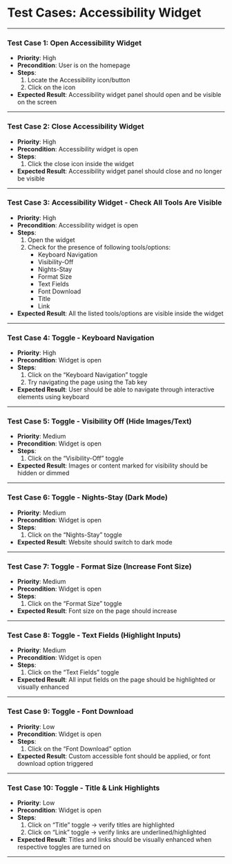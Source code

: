 # Test Cases: Accessibility Widget

---

### Test Case 1: Open Accessibility Widget

- **Priority**: High
- **Precondition**: User is on the homepage
- **Steps**:
  1.  Locate the Accessibility icon/button
  2.  Click on the icon
- **Expected Result**: Accessibility widget panel should open and be visible on the screen

---

### Test Case 2: Close Accessibility Widget

- **Priority**: High
- **Precondition**: Accessibility widget is open
- **Steps**:
  1.  Click the close icon inside the widget
- **Expected Result**: Accessibility widget panel should close and no longer be visible

---

### Test Case 3: Accessibility Widget - Check All Tools Are Visible

- **Priority**: High
- **Precondition**: Accessibility widget is open
- **Steps**:
  1.  Open the widget
  2.  Check for the presence of following tools/options:
      - Keyboard Navigation
      - Visibility-Off
      - Nights-Stay
      - Format Size
      - Text Fields
      - Font Download
      - Title
      - Link
- **Expected Result**: All the listed tools/options are visible inside the widget

---

### Test Case 4: Toggle - Keyboard Navigation

- **Priority**: High
- **Precondition**: Widget is open
- **Steps**:
  1.  Click on the “Keyboard Navigation” toggle
  2.  Try navigating the page using the Tab key
- **Expected Result**: User should be able to navigate through interactive elements using keyboard

---

### Test Case 5: Toggle - Visibility Off (Hide Images/Text)

- **Priority**: Medium
- **Precondition**: Widget is open
- **Steps**:
  1.  Click on the “Visibility-Off” toggle
- **Expected Result**: Images or content marked for visibility should be hidden or dimmed

---

### Test Case 6: Toggle - Nights-Stay (Dark Mode)

- **Priority**: Medium
- **Precondition**: Widget is open
- **Steps**:
  1.  Click on the “Nights-Stay” toggle
- **Expected Result**: Website should switch to dark mode

---

### Test Case 7: Toggle - Format Size (Increase Font Size)

- **Priority**: Medium
- **Precondition**: Widget is open
- **Steps**:
  1.  Click on the “Format Size” toggle
- **Expected Result**: Font size on the page should increase

---

### Test Case 8: Toggle - Text Fields (Highlight Inputs)

- **Priority**: Medium
- **Precondition**: Widget is open
- **Steps**:
  1.  Click on the “Text Fields” toggle
- **Expected Result**: All input fields on the page should be highlighted or visually enhanced

---

### Test Case 9: Toggle - Font Download

- **Priority**: Low
- **Precondition**: Widget is open
- **Steps**:
  1.  Click on the “Font Download” option
- **Expected Result**: Custom accessible font should be applied, or font download option triggered

---

### Test Case 10: Toggle - Title & Link Highlights

- **Priority**: Low
- **Precondition**: Widget is open
- **Steps**:
  1.  Click on “Title” toggle → verify titles are highlighted
  2.  Click on “Link” toggle → verify links are underlined/highlighted
- **Expected Result**: Titles and links should be visually enhanced when respective toggles are turned on

---
